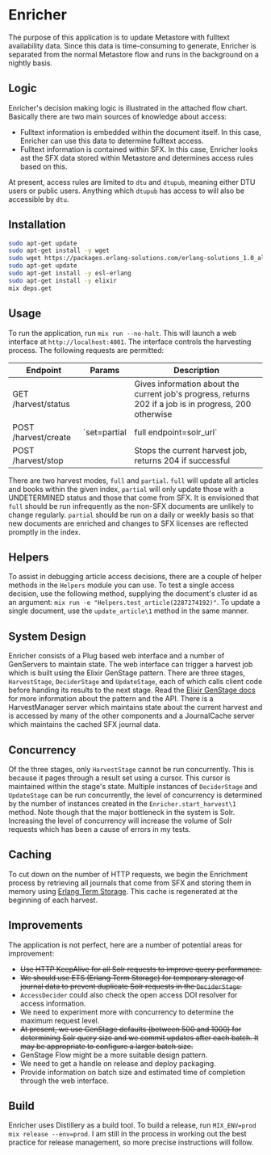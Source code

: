 # Enricher

The purpose of this application is to update Metastore with fulltext availability data. Since this data is time-consuming to generate, Enricher is separated from the normal Metastore flow and runs in the background on a nightly basis.

## Logic

Enricher's decision making logic is illustrated in the attached flow chart. Basically there are two main sources of knowledge about access: 

  - Fulltext information is embedded within the document itself. In this case, Enricher can use this data to determine fulltext access.
  - Fulltext information is contained within SFX. In this case, Enricher looks ast the SFX data stored within Metastore and determines access rules based on this.

At present, access rules are limited to `dtu` and `dtupub`, meaning either DTU users or public users. Anything which `dtupub` has access to will also be accessible by `dtu`. 

## Installation

```bash
sudo apt-get update
sudo apt-get install -y wget
sudo wget https://packages.erlang-solutions.com/erlang-solutions_1.0_all.deb && dpkg -i erlang-solutions_1.0_all.deb
sudo apt-get update
sudo apt-get install -y esl-erlang
sudo apt-get install -y elixir
mix deps.get
```

## Usage

To run the application, run `mix run --no-halt`. This will launch a web interface at `http://localhost:4001`. The interface controls the harvesting process. The following requests are permitted:

| Endpoint | Params | Description
| --- |:----:| ----- |
| GET /harvest/status | |  Gives information about the current job's progress, returns 202 if a job is in progress, 200 otherwise |
| POST /harvest/create | `set=partial|full endpoint=solr_url` | Start a harvest at the given endpoint, returns 202 if job accepted, 503 if a job is already in progress, 400 if params are incorrect |
| POST /harvest/stop | | Stops the current harvest job, returns 204 if successful |

There are two harvest modes, `full` and `partial`. `full` will update all articles and books within the given index, `partial` will only update those with a UNDETERMINED status and those that come from SFX. It is envisioned that `full` should be run infrequently as the non-SFX documents are unlikely to change regularly. `partial` should be run on a daily or weekly basis so that new documents are enriched and changes to SFX licenses are reflected promptly in the index.

## Helpers

To assist in debugging article access decisions, there are a couple of helper methods in the `Helpers` module you can use. To test a single access decision, use the following method, supplying the document's cluster id as an argument: `mix run -e "Helpers.test_article(2287274192)"`. To update a single document, use the `update_article\1` method in the same manner.

## System Design

Enricher consists of a Plug based web interface and a number of GenServers to maintain state. The web interface can trigger a harvest job which is built using the Elixir GenStage pattern. There are three stages, `HarvestStage`, `DeciderStage` and `UpdateStage`, each of which calls client code before handing its results to the next stage. Read the [Elixir GenStage docs](https://hexdocs.pm/gen_stage/Experimental.GenStage.html) for more information about the pattern and the API. There is a HarvestManager server which maintains state about the current harvest and is accessed by many of the other components and a JournalCache server which maintains the cached SFX journal data.

## Concurrency

Of the three stages, only `HarvestStage` cannot be run concurrently. This is because it pages through a result set using a cursor. This cursor is maintained within the stage's state. Multiple instances of `DeciderStage` and `UpdateStage` can be run concurrently, the level of concurrency is determined by the number of instances created in the `Enricher.start_harvest\1` method. Note though that the major bottleneck in the system is Solr. Increasing the level of concurrency will increase the volume of Solr requests which has been a cause of errors in my tests.

## Caching

To cut down on the number of HTTP requests, we begin the Enrichment process by retrieving all journals that come from SFX and storing them in memory using [Erlang Term Storage](http://elixir-lang.org/getting-started/mix-otp/ets.html). This cache is regenerated at the beginning of each harvest.

## Improvements

The application is not perfect, here are a number of potential areas for improvement:

  -  ~~Use HTTP KeepAlive for all Solr requests to improve query performance.~~
  -  ~~We should use ETS (Erlang Term Storage) for temporary storage of journal data to prevent duplicate Solr requests in the `DeciderStage`.~~
  -  `AccessDecider` could also check the open access DOI resolver for access information.
  -  We need to experiment more with concurrency to determine the maximum request level.
  -  ~~At present, we use GenStage defaults (between 500 and 1000) for determining Solr query size and we commit updates after each batch. It may be appropriate to configure a larger batch size.~~
  -  GenStage Flow might be a more suitable design pattern.
  - We need to get a handle on release and deploy packaging.
  -  Provide information on batch size and estimated time of completion through the web interface.

## Build

Enricher uses Distillery as a build tool. To build a release, run `MIX_ENV=prod mix release --env=prod`. I am still in the process in working out the best practice for release management, so more precise instructions will follow.
